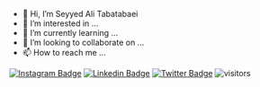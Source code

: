 - 👋 Hi, I’m Seyyed Ali Tabatabaei
- 👀 I’m interested in ...
- 🌱 I’m currently learning ...
- 💞️ I’m looking to collaborate on ...
- 📫 How to reach me ...


<!--Website -->
[![Instagram Badge](https://img.shields.io/badge/-Instagram-e4405f?style=flat-square&logo=Instagram&logoColor=white)](https://instagram.com/abm._.rzei)
[![Linkedin Badge](https://img.shields.io/badge/-LinkedIn-0e76a8?style=flat-square&logo=Linkedin&logoColor=white)](https://linkedin.com/in/abolfazl-rezaei)
[![Twitter Badge](https://img.shields.io/badge/-Twitter-00acee?style=flat-square&logo=Twitter&logoColor=white)](https://twitter.com/AbmRzei)
![visitors](https://visitor-badge.laobi.icu/badge?page_id=AbolfaZlRezaEe.AbolfaZlRezaEe)



<!---
alitabatabaei1381/alitabatabaei1381 is a ✨ special ✨ repository because its `README.md` (this file) appears on your GitHub profile.
You can click the Preview link to take a look at your changes.
--->
